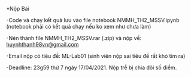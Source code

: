 *Nộp Bài

-Code và chạy kết quả lưu vào file notebook NMMH_TH2_MSSV.ipynb (notebook phải có kết quả chạy nếu ko xem như chưa làm)

-Nén thành file NMMH_TH2_MSSV.rar (.zip) và nộp về: huynhthanh98vn@gmail.com

-Email nộp có tiêu đề: ML-Lab01 (sinh viên nộp sai tiêu đề rất khó tìm ra)

-Deadline: 23g59 thứ 7 ngày 17/04/2021. Nộp trễ bị chia đôi số điểm.
